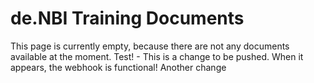 # de.NBI Training Documents

This page is currently empty, because there are not any documents available at the moment.
Test! - This is a change to be pushed.
When it appears, the webhook is functional!
Another change

